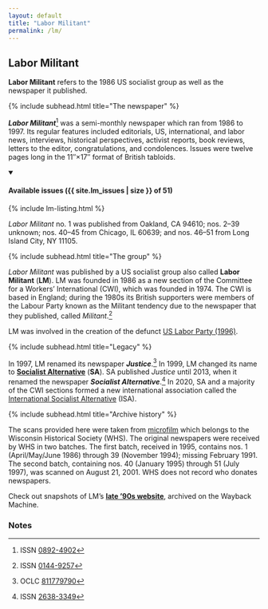 ```yaml
---
layout: default
title: "Labor Militant"
permalink: /lm/
---
```


## Labor Militant

**Labor Militant** refers to the 1986 US socialist group as well as the newspaper it published.

{% include subhead.html title="The newspaper" %}

**<cite>Labor Militant</cite>**[^labor-militant]
was a semi-monthly newspaper which ran from 1986 to 1997.
Its regular features included editorials, US, international, and labor news,
interviews, historical perspectives, activist reports, book reviews,
letters to the editor, congratulations, and condolences.
Issues were twelve pages long in the 11″×17″ format of British tabloids.

<details open>
  <summary><h4 id="available-issues">Available issues ({{ site.lm_issues | size }} of 51)</h4></summary>
  {% include lm-listing.html %}
</details>

<cite>Labor Militant</cite> no. 1 was published from Oakland, CA 94610;
nos. 2–39 unknown; nos. 40–45 from Chicago, IL 60639;
and nos. 46–51 from Long Island City, NY 11105.

{% include subhead.html title="The group" %}

<cite>Labor Militant</cite> was published by a US socialist group also called **Labor Militant** (**LM**).
LM was founded in 1986 as a new section of the
Committee for a Workers’ International (<abbr>CWI</abbr>), which was founded in 1974.
The <abbr>CWI</abbr> is based in England;
during the 1980s its British supporters were members of the Labour Party
known as the Militant tendency due to the newspaper that they published, called <cite>Militant</cite>.[^militant]

LM was involved in the creation of the defunct
<a rel="external" href="https://en.wikipedia.org/wiki/Labor_Party_(United_States,_1996)">US Labor Party (1996)</a>.

{% include subhead.html title="Legacy" %}

In 1997, LM renamed its newspaper **<cite>Justice</cite>**.[^justice]
In 1999, LM changed its name to
**<a rel="external" href="https://www.socialistalternative.org">Socialist Alternative</a>** (**SA**).
SA published <cite>Justice</cite> until 2013, when it renamed the newspaper **<cite>Socialist Alternative</cite>**.[^socialist-alternative]
In 2020, SA and a majority of the <abbr>CWI</abbr> sections formed a new international association called the
<a rel="external" href="https://internationalsocialist.net/">International Socialist Alternative</a>
(<abbr>ISA</abbr>).

{% include subhead.html title="Archive history" %}

The scans provided here were taken from
<a rel="external" href="https://search.library.wisc.edu/catalog/99968927000211">microfilm</a>
which belongs to the Wisconsin Historical Society (<abbr>WHS</abbr>).
The original newspapers were received by <abbr>WHS</abbr> in two batches.
The first batch, received in 1995, contains nos. 1 (April/May/June 1986) through 39 (November 1994); missing February 1991.
The second batch, containing nos. 40 (January 1995) through 51 (July 1997), was scanned on August 21, 2001.
<abbr>WHS</abbr> does not record who donates newspapers.

Check out snapshots of LM’s **[late ’90s website](/lm/wayback/)**, archived on the Wayback Machine.

### Notes

[^labor-militant]: <abbr>ISSN</abbr> <a rel="external" href="https://www.worldcat.org/title/labor-militant/oclc/15266902">0892-4902</a>
[^militant]: <abbr>ISSN</abbr> <a rel="external" href="https://www.worldcat.org/title/militant/oclc/19365820">0144-9257</a>
[^justice]: <abbr>OCLC</abbr> <a rel="external" href="https://www.worldcat.org/title/justice/oclc/811779790">811779790</a>
[^socialist-alternative]: <abbr>ISSN</abbr> <a rel="external" href="https://www.worldcat.org/title/socialist-alternative/oclc/905231108">2638-3349</a>